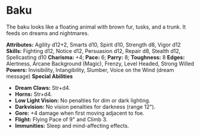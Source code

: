 # Baku

The baku looks like a floating animal with brown fur, tusks, and a
trunk. It feeds on dreams and nightmares.

**Attributes:** Agility d12+2, Smarts d10, Spirit d10, Strength d8,
Vigor d12
**Skills:** Fighting d12, Notice d12, Persuasion d12, Repair d8, Stealth
d12, Spellcasting d10
**Charisma:** +4; **Pace:** 6; **Parry:** 8; **Toughness:** 8
**Edges:** Alertness, Arcane Background (Magic), Frenzy, Level Headed,
Strong Willed
**Powers:** Invisibility, Intangibility, Slumber, Voice on the Wind
(dream message)
**Special Abilities**

- **Dream Claws:** Str+d4.
- **Horns:** Str+d4.
- **Low Light Vision:** No penalties for dim or dark lighting.
- **Darkvision:** No vision penalties for darkness (range 12").
- **Gore:** +4 damage when first moving adjacent to foe.
- **Flight:** Flying Pace of 9" and Climb 3.
- **Immunities:** Sleep and mind-affecting effects.
